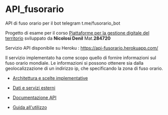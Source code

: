 # API_fusorario
API di fuso orario per il bot telegram t.me/fusorario_bot

Progetto di esame per il corso [Piattaforme per la gestione digitale del territorio](https://www.uniurb.it/insegnamenti-e-programmi/255577) sviluppato da **Nicolosi Denil** Mat.**284720**

Servizio API disponibile su Heroku : https://api-fusorario.herokuapp.com/

Il servizio implementato ha come scopo quello di fornire informazioni sul fuso orario mondiale.
Le informazioni si possono ottenere sia dalla geolocalizzazione di un indirizzo ip, che specificando la zona di fuso orario. 

- [Architettura e scelte implementative](docs/architettura_scelte_implementative.md)

- [Dati e servizi esterni](docs/dati_e_servizi_esterni.md)

- [Documentazione API](docs/documentazione_api.md)

- [Guida all'utilizzo](docs/guida_all_uso.md)



